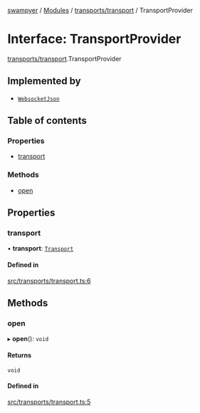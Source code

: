[swampyer](../README.md) / [Modules](../modules.md) / [transports/transport](../modules/transports_transport.md) / TransportProvider

# Interface: TransportProvider

[transports/transport](../modules/transports_transport.md).TransportProvider

## Implemented by

- [`WebsocketJson`](../classes/transports_websocket_json.WebsocketJson.md)

## Table of contents

### Properties

- [transport](transports_transport.TransportProvider.md#transport)

### Methods

- [open](transports_transport.TransportProvider.md#open)

## Properties

### transport

• **transport**: [`Transport`](../classes/transports_transport.Transport.md)

#### Defined in

[src/transports/transport.ts:6](https://github.com/zaberSatnam/js-swampyer/blob/51c14e1/src/transports/transport.ts#L6)

## Methods

### open

▸ **open**(): `void`

#### Returns

`void`

#### Defined in

[src/transports/transport.ts:5](https://github.com/zaberSatnam/js-swampyer/blob/51c14e1/src/transports/transport.ts#L5)
